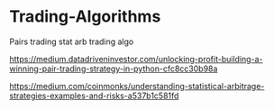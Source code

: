 # Trading-Algorithms
Pairs trading stat arb trading algo


https://medium.datadriveninvestor.com/unlocking-profit-building-a-winning-pair-trading-strategy-in-python-cfc8cc30b98a 

https://medium.com/coinmonks/understanding-statistical-arbitrage-strategies-examples-and-risks-a537b1c581fd
